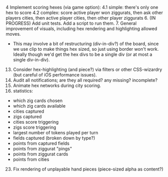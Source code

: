 4 Implement scoring hexes (via game option):
4.1  simple: there's only one hex to score
4.2  complex: score active player won ziggurats, then ask other players cities, then active player cities, then other player ziggurats
6. (IN PROGRESS) Add unit tests. Add a script to run them.
7. General improvement of visuals, including hex rendering and highlighting allowed moves.
  * This may involve a bit of restructuring (div-in-div?) of the board, since we use clip to make things hex sized, so just using border won't work. Ideally though we'd get the hex divs to be a single div (or at most a single div-in-div).
13. Consider hex-highlighting (and piece?) via filters or other CSS-wizardry (but careful of iOS performance issues).
19. Audit all notifications; are they all required? any missing? incomplete?
21. Animate hex networks during city scoring.
22. statistics:
* which zig cards chosen
* which zig cards available
* cities captured
* zigs captured
* cities score triggering
* zigs score triggering
* largest number of tokens played per turn
* fields captured
  (broken down by type?)
* points from captured fields
* points from ziggurat "pings"
* points from ziggurat cards
* points from cities
23. Fix rendering of unplayable hand pieces (piece-sized alpha as content?)
